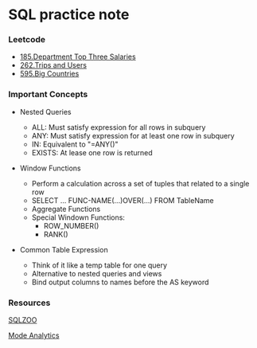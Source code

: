 # SQL practice note

### Leetcode 
- [185.Department Top Three Salaries](https://github.com/dtsai7/SQL_practice_note/blob/master/Leetcode185.Department_Top_Three_Salaries.sql)
- [262.Trips and Users](https://github.com/dtsai7/SQL_practice_note/blob/master/Leetcode262.Trips_and_Users.sql)
- [595.Big Countries](https://github.com/dtsai7/SQL_practice_note/blob/master/Leetcode595.Big_Countries.sql)

### Important Concepts
- Nested Queries
  - ALL: Must satisfy expression for all rows in subquery
  - ANY: Must satisfy expression for at least one row in subquery
  - IN: Equivalent to "=ANY()"
  - EXISTS: At lease one row is returned
  
- Window Functions
  - Perform a calculation across a set of tuples that related to a single row
  - SELECT ... FUNC-NAME(...)OVER(...) FROM TableName
  - Aggregate Functions
  - Special Windown Functions:
    - ROW_NUMBER()
    - RANK()
  
- Common Table Expression
  - Think of it like a temp table for one query
  - Alternative to nested queries and views
  - Bind output columns to names before the AS keyword

### Resources
[SQLZOO](https://sqlzoo.net/)

[Mode Analytics](https://mode.com/sql-tutorial/introduction-to-sql/)




